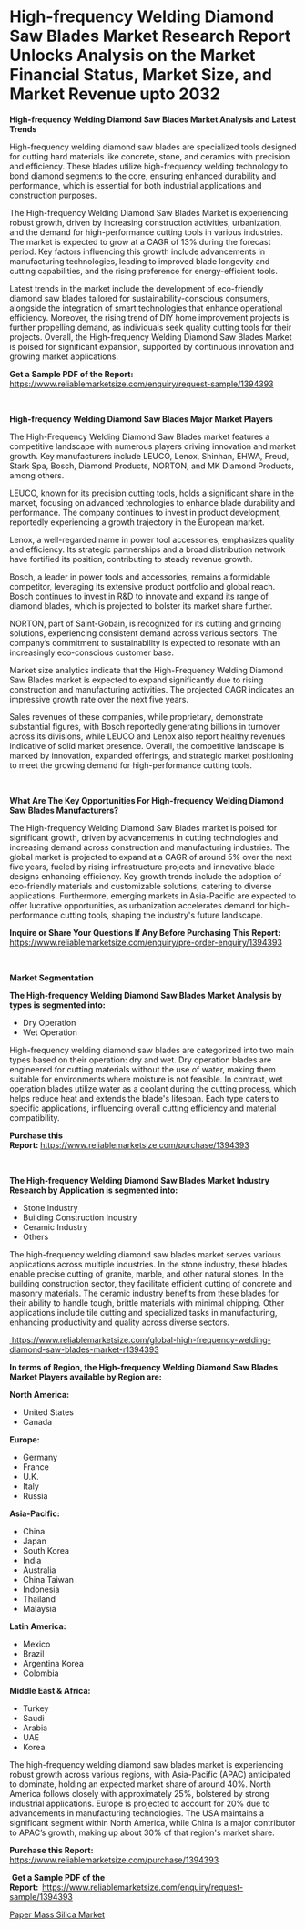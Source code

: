 <p><h1>High-frequency Welding Diamond Saw Blades Market Research Report Unlocks Analysis on the Market Financial Status, Market Size, and Market Revenue upto 2032</h1></p><p><strong>High-frequency Welding Diamond Saw Blades Market Analysis and Latest Trends</strong></p>
<p><p>High-frequency welding diamond saw blades are specialized tools designed for cutting hard materials like concrete, stone, and ceramics with precision and efficiency. These blades utilize high-frequency welding technology to bond diamond segments to the core, ensuring enhanced durability and performance, which is essential for both industrial applications and construction purposes.</p><p>The High-frequency Welding Diamond Saw Blades Market is experiencing robust growth, driven by increasing construction activities, urbanization, and the demand for high-performance cutting tools in various industries. The market is expected to grow at a CAGR of 13% during the forecast period. Key factors influencing this growth include advancements in manufacturing technologies, leading to improved blade longevity and cutting capabilities, and the rising preference for energy-efficient tools.</p><p>Latest trends in the market include the development of eco-friendly diamond saw blades tailored for sustainability-conscious consumers, alongside the integration of smart technologies that enhance operational efficiency. Moreover, the rising trend of DIY home improvement projects is further propelling demand, as individuals seek quality cutting tools for their projects. Overall, the High-frequency Welding Diamond Saw Blades Market is poised for significant expansion, supported by continuous innovation and growing market applications.</p></p>
<p><strong>Get a Sample PDF of the Report:&nbsp;</strong> <a href="https://www.reliablemarketsize.com/enquiry/request-sample/1394393?utm_campaign=3365&utm_medium=2&utm_source=Github&utm_content=ia&utm_term=22032025&utm_id=high-frequency-welding-diamond-saw-blades">https://www.reliablemarketsize.com/enquiry/request-sample/1394393</a></p>
<p>&nbsp;</p>
<p><strong>High-frequency Welding Diamond Saw Blades Major Market Players</strong></p>
<p><p>The High-Frequency Welding Diamond Saw Blades market features a competitive landscape with numerous players driving innovation and market growth. Key manufacturers include LEUCO, Lenox, Shinhan, EHWA, Freud, Stark Spa, Bosch, Diamond Products, NORTON, and MK Diamond Products, among others.</p><p>LEUCO, known for its precision cutting tools, holds a significant share in the market, focusing on advanced technologies to enhance blade durability and performance. The company continues to invest in product development, reportedly experiencing a growth trajectory in the European market.</p><p>Lenox, a well-regarded name in power tool accessories, emphasizes quality and efficiency. Its strategic partnerships and a broad distribution network have fortified its position, contributing to steady revenue growth. </p><p>Bosch, a leader in power tools and accessories, remains a formidable competitor, leveraging its extensive product portfolio and global reach. Bosch continues to invest in R&D to innovate and expand its range of diamond blades, which is projected to bolster its market share further.</p><p>NORTON, part of Saint-Gobain, is recognized for its cutting and grinding solutions, experiencing consistent demand across various sectors. The company’s commitment to sustainability is expected to resonate with an increasingly eco-conscious customer base.</p><p>Market size analytics indicate that the High-Frequency Welding Diamond Saw Blades market is expected to expand significantly due to rising construction and manufacturing activities. The projected CAGR indicates an impressive growth rate over the next five years.</p><p>Sales revenues of these companies, while proprietary, demonstrate substantial figures, with Bosch reportedly generating billions in turnover across its divisions, while LEUCO and Lenox also report healthy revenues indicative of solid market presence. Overall, the competitive landscape is marked by innovation, expanded offerings, and strategic market positioning to meet the growing demand for high-performance cutting tools.</p></p>
<p>&nbsp;</p>
<p><strong>What Are The Key Opportunities For High-frequency Welding Diamond Saw Blades Manufacturers?</strong></p>
<p><p>The High-frequency Welding Diamond Saw Blades market is poised for significant growth, driven by advancements in cutting technologies and increasing demand across construction and manufacturing industries. The global market is projected to expand at a CAGR of around 5% over the next five years, fueled by rising infrastructure projects and innovative blade designs enhancing efficiency. Key growth trends include the adoption of eco-friendly materials and customizable solutions, catering to diverse applications. Furthermore, emerging markets in Asia-Pacific are expected to offer lucrative opportunities, as urbanization accelerates demand for high-performance cutting tools, shaping the industry's future landscape.</p></p>
<p><strong>Inquire or Share Your Questions If Any Before Purchasing This Report:</strong> <a href="https://www.reliablemarketsize.com/enquiry/pre-order-enquiry/1394393?utm_campaign=3365&utm_medium=2&utm_source=Github&utm_content=ia&utm_term=22032025&utm_id=high-frequency-welding-diamond-saw-blades">https://www.reliablemarketsize.com/enquiry/pre-order-enquiry/1394393</a></p>
<p>&nbsp;</p>
<p><strong>Market Segmentation</strong></p>
<p><strong>The High-frequency Welding Diamond Saw Blades Market Analysis by types is segmented into:</strong></p>
<p><ul><li>Dry Operation</li><li>Wet Operation</li></ul></p>
<p><p>High-frequency welding diamond saw blades are categorized into two main types based on their operation: dry and wet. Dry operation blades are engineered for cutting materials without the use of water, making them suitable for environments where moisture is not feasible. In contrast, wet operation blades utilize water as a coolant during the cutting process, which helps reduce heat and extends the blade's lifespan. Each type caters to specific applications, influencing overall cutting efficiency and material compatibility.</p></p>
<p><strong>Purchase this Report:&nbsp;</strong><a href="https://www.reliablemarketsize.com/purchase/1394393?utm_campaign=3365&utm_medium=2&utm_source=Github&utm_content=ia&utm_term=22032025&utm_id=high-frequency-welding-diamond-saw-blades">https://www.reliablemarketsize.com/purchase/1394393</a></p>
<p>&nbsp;</p>
<p><strong>The High-frequency Welding Diamond Saw Blades Market Industry Research by Application is segmented into:</strong></p>
<p><ul><li>Stone Industry</li><li>Building Construction Industry</li><li>Ceramic Industry</li><li>Others</li></ul></p>
<p><p>The high-frequency welding diamond saw blades market serves various applications across multiple industries. In the stone industry, these blades enable precise cutting of granite, marble, and other natural stones. In the building construction sector, they facilitate efficient cutting of concrete and masonry materials. The ceramic industry benefits from these blades for their ability to handle tough, brittle materials with minimal chipping. Other applications include tile cutting and specialized tasks in manufacturing, enhancing productivity and quality across diverse sectors.</p></p>
<p><a href="https://www.reliablemarketsize.com/global-high-frequency-welding-diamond-saw-blades-market-r1394393?utm_campaign=3365&utm_medium=2&utm_source=Github&utm_content=ia&utm_term=22032025&utm_id=high-frequency-welding-diamond-saw-blades">&nbsp;https://www.reliablemarketsize.com/global-high-frequency-welding-diamond-saw-blades-market-r1394393</a></p>
<p><strong>In terms of Region, the High-frequency Welding Diamond Saw Blades Market Players available by Region are:</strong></p>
<p>
    <p> <strong> North America: </strong>
        <ul>
            <li>United States</li>
            <li>Canada</li>
        </ul>
        </p> 
    <p> <strong> Europe: </strong>
        <ul>
            <li>Germany</li>
            <li>France</li>
            <li>U.K.</li>
            <li>Italy</li>
            <li>Russia</li>
        </ul>
        </p> 
    <p> <strong> Asia-Pacific: </strong>
        <ul>
            <li>China</li>
            <li>Japan</li>
            <li>South Korea</li>
            <li>India</li>
            <li>Australia</li>
            <li>China Taiwan</li>
            <li>Indonesia</li>
            <li>Thailand</li>
            <li>Malaysia</li>
        </ul>
        </p> 
    <p> <strong> Latin America: </strong>
        <ul>
            <li>Mexico</li>
            <li>Brazil</li>
            <li>Argentina Korea</li>
            <li>Colombia</li>
        </ul>
        </p> 
    <p> <strong> Middle East & Africa: </strong>
        <ul>
            <li>Turkey</li>
            <li>Saudi</li>
            <li>Arabia</li>
            <li>UAE</li>
            <li>Korea</li>
        </ul>
    </p>
    </p>
<p><p>The high-frequency welding diamond saw blades market is experiencing robust growth across various regions, with Asia-Pacific (APAC) anticipated to dominate, holding an expected market share of around 40%. North America follows closely with approximately 25%, bolstered by strong industrial applications. Europe is projected to account for 20% due to advancements in manufacturing technologies. The USA maintains a significant segment within North America, while China is a major contributor to APAC’s growth, making up about 30% of that region's market share.</p></p>
<p><strong>Purchase this Report: </strong><a href="https://www.reliablemarketsize.com/purchase/1394393?utm_campaign=3365&utm_medium=2&utm_source=Github&utm_content=ia&utm_term=22032025&utm_id=high-frequency-welding-diamond-saw-blades">https://www.reliablemarketsize.com/purchase/1394393</a></p>
<p>&nbsp;<strong>Get a Sample PDF of the Report:&nbsp;&nbsp;</strong><a href="https://www.reliablemarketsize.com/enquiry/request-sample/1394393?utm_campaign=3365&utm_medium=2&utm_source=Github&utm_content=ia&utm_term=22032025&utm_id=high-frequency-welding-diamond-saw-blades">https://www.reliablemarketsize.com/enquiry/request-sample/1394393</a></p>
<p><strong></strong></p>
<p><p><a href="https://github.com/wyettillesr4/Market-Research-Report-List-1/blob/main/paper-mass-silica-market.md?utm_campaign=3365&utm_medium=2&utm_source=Github&utm_content=ia&utm_term=22032025&utm_id=high-frequency-welding-diamond-saw-blades">Paper Mass Silica Market</a></p></p>